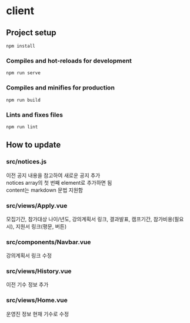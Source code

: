# client

## Project setup
```
npm install
```

### Compiles and hot-reloads for development
```
npm run serve
```

### Compiles and minifies for production
```
npm run build
```

### Lints and fixes files
```
npm run lint
```

## How to update

### src/notices.js
이전 공지 내용을 참고하여 새로운 공지 추가  
notices array의 첫 번째 element로 추가하면 됨  
content는 markdown 문법 지원함  

### src/views/Apply.vue
모집기간, 참가대상 나이/년도, 강의계획서 링크, 결과발표, 캠프기간, 참가비용(필요 시), 지원서 링크(평문, 버튼)

### src/components/Navbar.vue
강의계획서 링크 수정

### src/views/History.vue
이전 기수 정보 추가

### src/views/Home.vue
운영진 정보 현재 기수로 수정